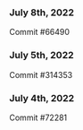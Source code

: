 ### July 8th, 2022

Commit #66490

### July 5th, 2022

Commit #314353


### July 4th, 2022

Commit #72281
